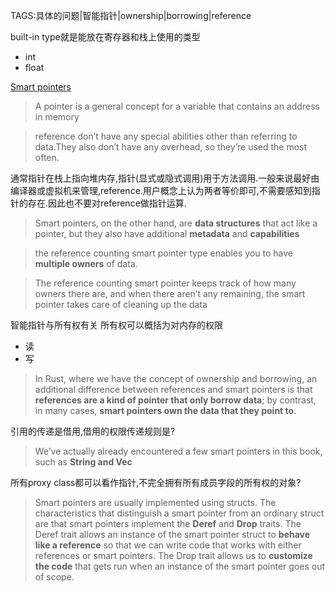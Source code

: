 TAGS:具体的问题|智能指针|ownership|borrowing|reference

built-in type就是能放在寄存器和栈上使用的类型
- int
- float

[Smart pointers](https://doc.rust-lang.org/book/second-edition/ch15-00-smart-pointers.html)

> A pointer is a general concept for a variable that contains an address in memory

> reference don’t have any special abilities other than referring to data.They also don’t have any overhead, so they’re used the most often.

通常指针在栈上指向堆内存,指针(显式或隐式调用)用于方法调用.一般来说最好由编译器或虚拟机来管理,reference.用户概念上认为两者等价即可,不需要感知到指针的存在.因此也不要对reference做指针运算.

> Smart pointers, on the other hand, are **data structures** that act like a pointer, but they also have additional **metadata** and **capabilities**

>  the reference counting smart pointer type enables you to have **multiple owners** of data.

> The reference counting smart pointer keeps track of how many owners there are, and when there aren’t any remaining, the smart pointer takes care of cleaning up the data

智能指针与所有权有关
所有权可以概括为对内存的权限
- 读
- 写

> In Rust, where we have the concept of ownership and borrowing, an additional difference between references and smart pointers is that **references are a kind of pointer that only borrow data**; by contrast, in many cases, **smart pointers own the data that they point to**.

引用的传递是借用,借用的权限传递规则是?

> We’ve actually already encountered a few smart pointers in this book, such as **String and Vec<T>**

所有proxy class都可以看作指针,不完全拥有所有成员字段的所有权的对象?

> Smart pointers are usually implemented using structs. The characteristics that distinguish a smart pointer from an ordinary struct are that smart pointers implement the **Deref** and **Drop** traits. The Deref trait allows an instance of the smart pointer struct to **behave like a reference** so that we can write code that works with either references or smart pointers. The Drop trait allows us to **customize the code** that gets run when an instance of the smart pointer goes out of scope. 

